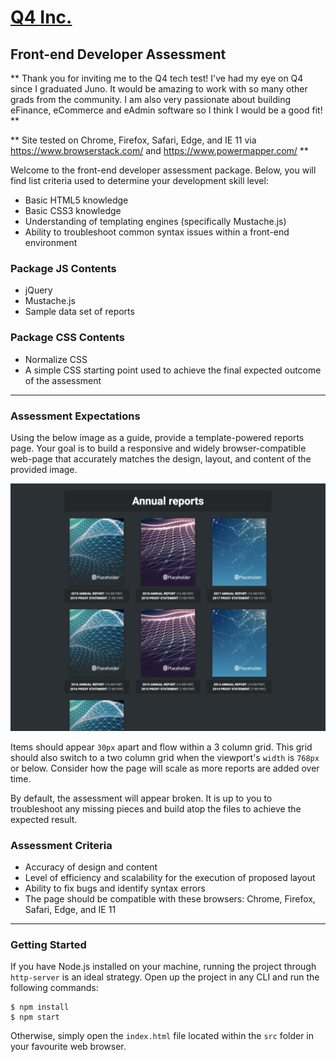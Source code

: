 # [Q4 Inc.](https://q4inc.com/)

## Front-end Developer Assessment

** Thank you for inviting me to the Q4 tech test! I've had my eye on Q4 since I graduated Juno. It would be amazing to work with so many other grads from the community. I am also very passionate about building eFinance, eCommerce and eAdmin software so I think I would be a good fit! **

** Site tested on Chrome, Firefox, Safari, Edge, and IE 11 via https://www.browserstack.com/ and https://www.powermapper.com/  ** 

Welcome to the front-end developer assessment package.
Below, you will find list criteria used to determine your development skill level:

- Basic HTML5 knowledge
- Basic CSS3 knowledge
- Understanding of templating engines (specifically Mustache.js)
- Ability to troubleshoot common syntax issues within a front-end environment

### Package JS Contents

- jQuery
- Mustache.js
- Sample data set of reports

### Package CSS Contents

- Normalize CSS
- A simple CSS starting point used to achieve the final expected outcome of the assessment


----

### Assessment Expectations

Using the below image as a guide, provide a template-powered reports page.
Your goal is to build a responsive and widely browser-compatible web-page
that accurately matches the design, layout, and content of the provided image.

![Assessment Preview](./src/images/preview.png)

Items should appear `30px` apart and flow within a 3 column grid. This grid
should also switch to a two column grid when the viewport's `width` is `768px`
or below. Consider how the page will scale as more reports are added over time.

By default, the assessment will appear broken.
It is up to you to troubleshoot any missing pieces and build atop the files
to achieve the expected result.

### Assessment Criteria

- Accuracy of design and content
- Level of efficiency and scalability for the execution of proposed layout
- Ability to fix bugs and identify syntax errors
- The page should be compatible with these browsers: Chrome, Firefox, Safari, Edge, and IE 11

---

### Getting Started

If you have Node.js installed on your machine, running the
project through `http-server` is an ideal strategy. Open up the project
in any CLI and run the following commands:

```
$ npm install
$ npm start
```

Otherwise, simply open the `index.html` file located within the `src` folder
in your favourite web browser.